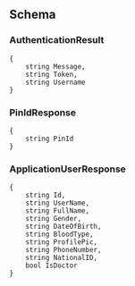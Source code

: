 ## Schema 

### AuthenticationResult
```
{
    string Message, 
    string Token, 
    string Username
}
```

### PinIdResponse
```
{
    string PinId
}
```

### ApplicationUserResponse
```
{
    string Id,
    string UserName,
    string FullName,
    string Gender,
    string DateOfBirth,
    string BloodType,
    string ProfilePic,
    string PhoneNumber,
    string NationalID,
    bool IsDoctor
}
```